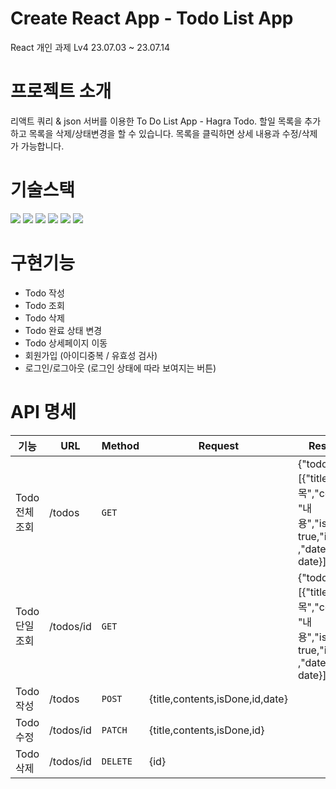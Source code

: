 # Create React App - Todo List App
React 개인 과제 Lv4 23.07.03 ~ 23.07.14

# 프로젝트 소개
리액트 쿼리 & json 서버를 이용한 To Do List App - Hagra Todo.
할일 목록을 추가하고 목록을 삭제/상태변경을 할 수 있습니다.
목록을 클릭하면 상세 내용과 수정/삭제가 가능합니다.

# 기술스택
<img src="https://img.shields.io/badge/html5-E34F26?style=for-the-badge&logo=html5&logoColor=white"> <img src="https://img.shields.io/badge/css-1572B6?style=for-the-badge&logo=css3&logoColor=white"> <img src="https://img.shields.io/badge/javascript-F7DF1E?style=for-the-badge&logo=javascript&logoColor=black"> <img src="https://img.shields.io/badge/react-61DAFB?style=for-the-badge&logo=react&logoColor=black"> <img src="https://img.shields.io/badge/github-181717?style=for-the-badge&logo=github&logoColor=white"> <img src="https://img.shields.io/badge/git-F05032?style=for-the-badge&logo=git&logoColor=white">

# 구현기능
  - Todo 작성
  - Todo 조회
  - Todo 삭제
  - Todo 완료 상태 변경
  - Todo 상세페이지 이동
  - 회원가입 (아이디중복 / 유효성 검사)
  - 로그인/로그아웃 (로그인 상태에 따라 보여지는 버튼)
    
# API 명세

| 기능   | URL         | Method | Request                                      | Response                                             |
| ------ | ------------ | -------- | ------------------------------------------- | -------------------------------------------------- |
| Todo 전체 조회 | /todos | `GET`   |     | {"todos": [{"title": “제목","contents": "내용","isDone": true,"id": id ,"date": date}]} |
| Todo 단일 조회 | /todos/id| `GET`   |   |{"todos": [{"title": “제목","contents": "내용","isDone": true,"id": id ,"date": date}]}|
| Todo 작성 | /todos | `POST`     | {title,contents,isDone,id,date} |             |
| Todo 수정 | /todos/id    | `PATCH`    |   {title,contents,isDone,id}    |      |
| Todo 삭제 | /todos/id    | `DELETE`   | {id}     |      |
